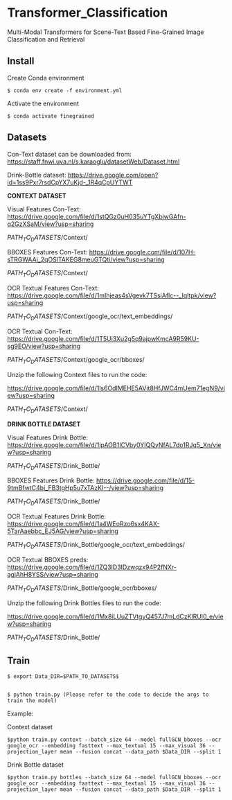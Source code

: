 # Transformer_Classification

Multi-Modal Transformers for Scene-Text Based Fine-Grained Image Classification and Retrieval

## Install

Create Conda environment

    $ conda env create -f environment.yml

Activate the environment

    $ conda activate finegrained

## Datasets

Con-Text dataset can be downloaded from:
https://staff.fnwi.uva.nl/s.karaoglu/datasetWeb/Dataset.html

Drink-Bottle dataset:
https://drive.google.com/open?id=1ss9Pxr7rsdCpYX7uKjd-_1R4qCpUYTWT

**CONTEXT DATASET**

Visual Features Con-Text: 
https://drive.google.com/file/d/1stQGz0uH035uYTgXbjwGAfn-q2GzXSaM/view?usp=sharing

$PATH_TO_DATASETS$/Context/

BBOXES Features Con-Text: 
https://drive.google.com/file/d/107H-sTRGWAAi_2qOSlTAKEG8meuGTQti/view?usp=sharing

$PATH_TO_DATASETS$/Context/

OCR Textual Features Con-Text: 
https://drive.google.com/file/d/1mIhjeas4sVgevk7TSsiAflc--_Iqltpk/view?usp=sharing

$PATH_TO_DATASETS$/Context/google_ocr/text_embeddings/

OCR Textual Con-Text:
https://drive.google.com/file/d/1T5Ui3Xu2g5q9ajpwKmcA9R59KU-sg9EO/view?usp=sharing

$PATH_TO_DATASETS$/Context/google_ocr/bboxes/

Unzip the following Context files to run the code:

https://drive.google.com/file/d/1ls6OdIMEHE5AVjt8HfJWC4mUem71egN9/view?usp=sharing

$PATH_TO_DATASETS$/Context/

**DRINK BOTTLE DATASET**

Visual Features Drink Bottle: 
https://drive.google.com/file/d/1jpAOB1ICVby0YIQQyNfAL7do1RJq5_Xn/view?usp=sharing

$PATH_TO_DATASETS$/Drink_Bottle/

BBOXES Features Drink Bottle:
https://drive.google.com/file/d/15-9tmBfwtC4bi_FB3tgHp5u7xTAzKI--/view?usp=sharing

$PATH_TO_DATASETS$/Drink_Bottle/

OCR Textual Features Drink Bottle:
https://drive.google.com/file/d/1a4WEoRzo6sx4KAX-5TarAaebbc_EJ5AG/view?usp=sharing

$PATH_TO_DATASETS$/Drink_Bottle/google_ocr/text_embeddings/

OCR Textual BBOXES preds:
https://drive.google.com/file/d/1ZQ3ID3IDzwqzx94P2fNXr-agjAhH8YSS/view?usp=sharing

$PATH_TO_DATASETS$/Drink_Bottle/google_ocr/bboxes/

Unzip the following Drink Bottles files to run the code:

https://drive.google.com/file/d/1Mx8iLUuZTVtgyQ457J7mLdCzKlRUl0_e/view?usp=sharing

$PATH_TO_DATASETS$/Drink_Bottle/

## Train 


    $ export Data_DIR=$PATH_TO_DATASETS$
    
    
    $ python train.py (Please refer to the code to decide the args to train the model)

Example: 

Context dataset

    $python train.py context --batch_size 64 --model fullGCN_bboxes --ocr google_ocr --embedding fasttext --max_textual 15 --max_visual 36 --projection_layer mean --fusion concat --data_path $Data_DIR --split 1

Drink Bottle dataset

    $python train.py bottles --batch_size 64 --model fullGCN_bboxes --ocr google_ocr --embedding fasttext --max_textual 15 --max_visual 36 --projection_layer mean --fusion concat --data_path $Data_DIR --split 1



